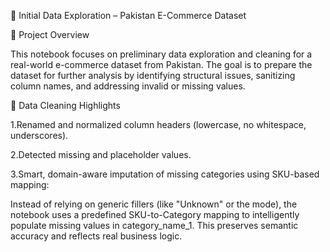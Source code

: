 📁 Initial Data Exploration – Pakistan E-Commerce Dataset

📌 Project Overview

This notebook focuses on preliminary data exploration and cleaning for a real-world e-commerce dataset from Pakistan.
The goal is to prepare the dataset for further analysis by identifying structural issues, sanitizing column names, and addressing invalid or missing values.

🧹 Data Cleaning Highlights

1.Renamed and normalized column headers (lowercase, no whitespace, underscores).

2.Detected missing and placeholder values.

3.Smart, domain-aware imputation of missing categories using SKU-based mapping:

Instead of relying on generic fillers (like "Unknown" or the mode), the notebook uses a predefined SKU-to-Category mapping to intelligently populate missing values in category_name_1.
This preserves semantic accuracy and reflects real business logic.
